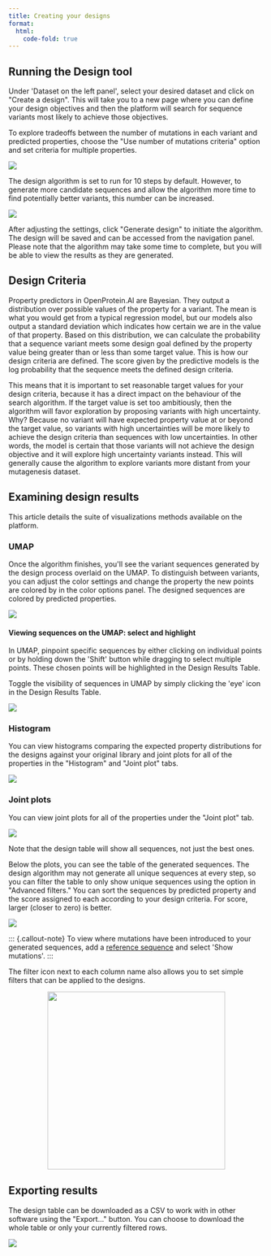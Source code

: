 ```yaml
---
title: Creating your designs
format:
  html:
    code-fold: true
---
```


## Running the Design tool

Under 'Dataset on the left panel', select your desired dataset and click
on "Create a design". This will take you to a new page where you can
define your design objectives and then the platform will search for
sequence variants most likely to achieve those objectives.

To explore tradeoffs between the number of mutations in each variant and
predicted properties, choose the "Use number of mutations criteria"
option and set criteria for multiple properties.

![](/main_tutorial_images/18_parameter.png)

The design algorithm is set to run for 10 steps by default. However, to
generate more candidate sequences and allow the algorithm more time to
find potentially better variants, this number can be increased.

![](/main_tutorial_images/19_iteration.png)

After adjusting the settings, click "Generate design" to initiate the
algorithm. The design will be saved and can be accessed from the
navigation panel. Please note that the algorithm may take some time to
complete, but you will be able to view the results as they are
generated.

## Design Criteria

Property predictors in OpenProtein.AI are Bayesian. They output a
distribution over possible values of the property for a variant. The
mean is what you would get from a typical regression model, but our
models also output a standard deviation which indicates how certain we
are in the value of that property. Based on this distribution, we can
calculate the probability that a sequence variant meets some design goal
defined by the property value being greater than or less than some
target value. This is how our design criteria are defined. The score
given by the predictive models is the log probability that the sequence
meets the defined design criteria.

This means that it is important to set reasonable target values for your
design criteria, because it has a direct impact on the behaviour of the
search algorithm. If the target value is set too ambitiously, then the
algorithm will favor exploration by proposing variants with high
uncertainty. Why? Because no variant will have expected property value
at or beyond the target value, so variants with high uncertainties will
be more likely to achieve the design criteria than sequences with low
uncertainties. In other words, the model is certain that those variants
will not achieve the design objective and it will explore high
uncertainty variants instead. This will generally cause the algorithm to
explore variants more distant from your mutagenesis dataset.

## Examining design results

This article details the suite of visualizations methods available on
the platform. 

### UMAP 

Once the algorithm finishes, you'll see the variant sequences 
generated by the design process overlaid on the UMAP.
To distinguish between variants, you can adjust the color settings and
change the property the new points are colored by in the color options
panel. The designed sequences are colored by predicted properties.

![](/main_tutorial_images/20_results.png)

#### Viewing sequences on the UMAP: select and highlight
In UMAP, pinpoint specific sequences by either clicking on individual points or by holding down the 'Shift' button while dragging to select multiple points. These chosen points will be highlighted in the Design Results Table.

Toggle the visibility of sequences in UMAP by simply clicking the 'eye' icon in the Design Results Table.

![](/main_tutorial_images/seq_select.gif)

### Histogram

You can view histograms comparing the expected property distributions
for the designs against your original library and joint plots for all of
the properties in the "Histogram" and "Joint plot" tabs.

![](/main_tutorial_images/21_hist.png)

### Joint plots

You can view joint plots for all of the properties under the "Joint
plot" tab.

![](/main_tutorial_images/22_jp_results.png)

Note that the design table will show all sequences, not just the
best ones.

Below the plots, you can see the table of the generated sequences. The
design algorithm may not generate all unique sequences at every step, so
you can filter the table to only show unique sequences using the option
in "Advanced filters." You can sort the sequences by predicted property
and the score assigned to each according to your design criteria. For
score, larger (closer to zero) is better.

![](/main_tutorial_images/23_design_table.png)

::: {.callout-note}
To view where mutations have been introduced to your generated sequences, add a [reference sequence](https://docs.openprotein.ai/app/reference-sequence.html) and select 'Show mutations'.
:::

The filter icon next to each column name also allows you to set simple
filters that can be applied to the designs.

<p align="center">
  <img src="/main_tutorial_images/24_filter.png" width="350">
</p>


## Exporting results

The design table can be downloaded as a CSV to work with in other
software using the "Export..." button. You can choose to download the
whole table or only your currently filtered rows.

![](/main_tutorial_images/25_export.png)
